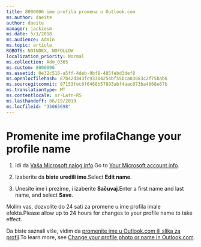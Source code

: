 ```yaml
---
title: 8000006 ime profila promena u Outlook.com
ms.author: daeite
author: daeite
manager: jackiesm
ms.date: 5/1/2018
ms.audience: Admin
ms.topic: article
ROBOTS: NOINDEX, NOFOLLOW
localization_priority: Normal
ms.collection: Adm_O365
ms.custom: 8000006
ms.assetid: 0e32c516-a5ff-4deb-9bf8-485febd3def8
ms.openlocfilehash: 87b42d343fc93304254bf55bca03083c2f75bab6
ms.sourcegitcommit: 87153fec6f6468b57893abf4aac073ba4068e67b
ms.translationtype: MT
ms.contentlocale: sr-Latn-RS
ms.lasthandoff: 06/19/2019
ms.locfileid: "35065698"
---
```

# <a name="change-your-profile-name"></a><span data-ttu-id="7d67a-102">Promenite ime profila</span><span class="sxs-lookup"><span data-stu-id="7d67a-102">Change your profile name</span></span>

1. <span data-ttu-id="7d67a-103">Idi da [Vaša Microsoft nalog info](https://go.microsoft.com/fwlink/p/?linkid=860841).</span><span class="sxs-lookup"><span data-stu-id="7d67a-103">Go to [Your Microsoft account info](https://go.microsoft.com/fwlink/p/?linkid=860841).</span></span>
    
2. <span data-ttu-id="7d67a-104">Izaberite da **biste uredili ime**.</span><span class="sxs-lookup"><span data-stu-id="7d67a-104">Select **Edit name**.</span></span> 
    
3. <span data-ttu-id="7d67a-105">Unesite ime i prezime, i izaberite **Sačuvaj**.</span><span class="sxs-lookup"><span data-stu-id="7d67a-105">Enter a first name and last name, and select **Save**.</span></span> 
    
<span data-ttu-id="7d67a-106">Molim vas, dozvolite do 24 sati za promene u ime profila imale efekta.</span><span class="sxs-lookup"><span data-stu-id="7d67a-106">Please allow up to 24 hours for changes to your profile name to take effect.</span></span>
  
<span data-ttu-id="7d67a-107">Da biste saznali više, vidim da [promenite ime u Outlook.com ili slika za profil](https://go.microsoft.com/fwlink/?linkid=873110).</span><span class="sxs-lookup"><span data-stu-id="7d67a-107">To learn more, see [Change your profile photo or name in Outlook.com](https://go.microsoft.com/fwlink/?linkid=873110).</span></span>
  

